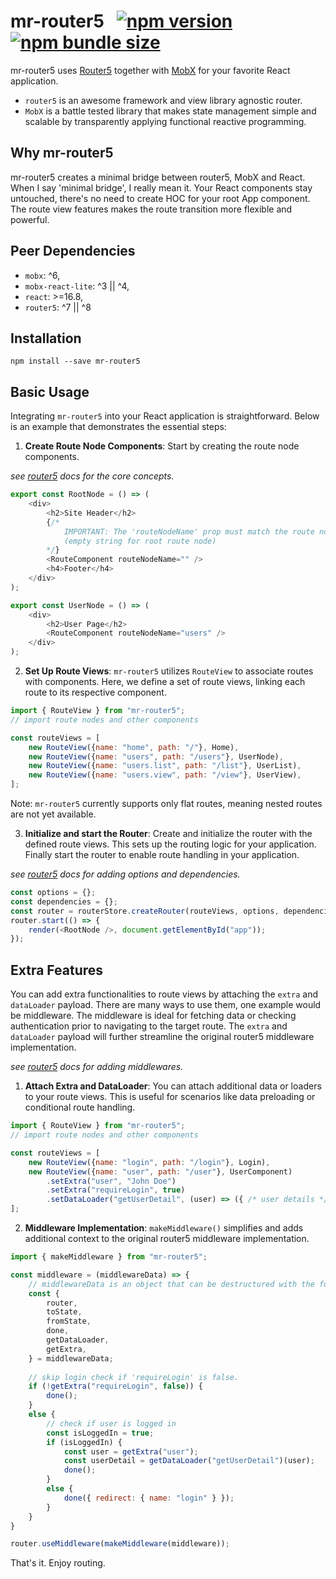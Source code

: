 # mr-router5 &nbsp; [![npm version](https://img.shields.io/npm/v/mr-router5)](https://www.npmjs.com/package/mr-router5) [![npm bundle size](https://img.shields.io/bundlephobia/min/mr-router5)](https://bundlephobia.com/result?p=mr-router5)

mr-router5 uses [Router5](https://router5.js.org) together with [MobX](https://mobx.js.org) for your favorite React application.

- `router5` is an awesome framework and view library agnostic router.
- `MobX` is a battle tested library that makes state management simple and scalable by transparently applying functional reactive programming.


## Why mr-router5

mr-router5 creates a minimal bridge between router5, MobX and React. When I say 'minimal bridge', I really mean it. Your React components stay untouched, there's no need to create HOC for your root App component. The route view features makes the route transition more flexible and powerful.


## Peer Dependencies

- `mobx`: ^6,
- `mobx-react-lite`: ^3 || ^4,
- `react`: >=16.8,
- `router5`: ^7 || ^8


## Installation

`npm install --save mr-router5`


## Basic Usage

Integrating `mr-router5` into your React application is straightforward. Below is an example that demonstrates the essential steps:

1. **Create Route Node Components**: Start by creating the route node components.

*see [router5](https://router5.js.org/introduction/core-concepts) docs for the core concepts.*
```js
export const RootNode = () => (
    <div>
        <h2>Site Header</h2>
        {/*
            IMPORTANT: The 'routeNodeName' prop must match the route node name defined in step 2!
            (empty string for root route node)
        */}
        <RouteComponent routeNodeName="" />
        <h4>Footer</h4>
    </div>
);

export const UserNode = () => (
    <div>
        <h2>User Page</h2>
        <RouteComponent routeNodeName="users" />
    </div>
);
```

2. **Set Up Route Views**: `mr-router5` utilizes `RouteView` to associate routes with components. Here, we define a set of route views, linking each route to its respective component.
```js
import { RouteView } from "mr-router5";
// import route nodes and other components

const routeViews = [
    new RouteView({name: "home", path: "/"}, Home),
    new RouteView({name: "users", path: "/users"}, UserNode),
    new RouteView({name: "users.list", path: "/list"}, UserList),
    new RouteView({name: "users.view", path: "/view"}, UserView),
];
```
Note: `mr-router5` currently supports only flat routes, meaning nested routes are not yet available.

3. **Initialize and start the Router**: Create and initialize the router with the defined route views. This sets up the routing logic for your application. Finally start the router to enable route handling in your application.

*see [router5](https://router5.js.org/guides/defining-routes#adding-routes) docs for adding options and dependencies.*
```js
const options = {};
const dependencies = {};
const router = routerStore.createRouter(routeViews, options, dependencies);
router.start(() => {
    render(<RootNode />, document.getElementById("app"));
});
```


## Extra Features

You can add extra functionalities to route views by attaching the `extra` and `dataLoader` payload. There are many ways to use them, one example would be middleware. The middleware is ideal for fetching data or checking authentication prior to navigating to the target route. The `extra` and `dataLoader` payload will further streamline the original router5 middleware implementation.

*see [router5](https://router5.js.org/advanced/middleware) docs for adding middlewares.*

1. **Attach Extra and DataLoader**: You can attach additional data or loaders to your route views. This is useful for scenarios like data preloading or conditional route handling.
```js
import { RouteView } from "mr-router5";
// import route nodes and other components

const routeViews = [
    new RouteView({name: "login", path: "/login"}, Login),
    new RouteView({name: "user", path: "/user"}, UserComponent)
        .setExtra("user", "John Doe")
        .setExtra("requireLogin", true)
        .setDataLoader("getUserDetail", (user) => ({ /* user details */ }))
];
```

2. **Middleware Implementation**: `makeMiddleware()` simplifies and adds additional context to the original router5 middleware implementation.
```js
import { makeMiddleware } from "mr-router5";

const middleware = (middlewareData) => {
    // middlewareData is an object that can be destructured with the following properties.
    const {
        router,
        toState,
        fromState,
        done,
        getDataLoader,
        getExtra,
    } = middlewareData;
    
    // skip login check if 'requireLogin' is false.
    if (!getExtra("requireLogin", false)) {
        done();
    }
    else {
        // check if user is logged in
        const isLoggedIn = true;
        if (isLoggedIn) {
            const user = getExtra("user");
            const userDetail = getDataLoader("getUserDetail")(user);
            done();
        }
        else {
            done({ redirect: { name: "login" } });
        }
    }
}

router.useMiddleware(makeMiddleware(middleware));
```

That's it. Enjoy routing.

